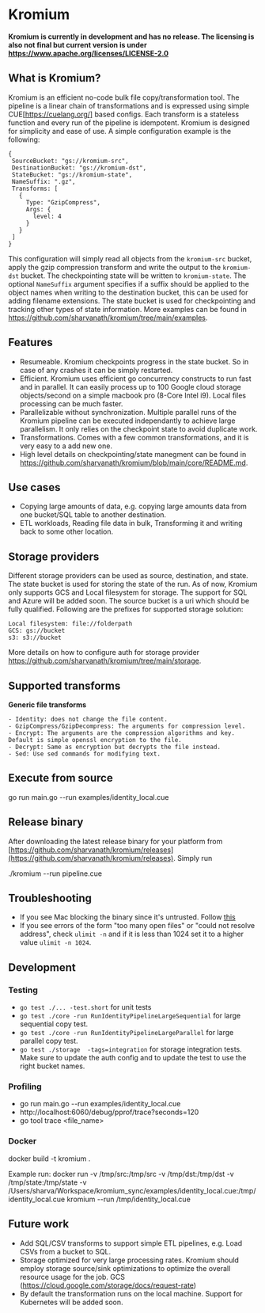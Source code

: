 # Kromium
**Kromium is currently in development and has no release. The licensing is also not final but current version is under https://www.apache.org/licenses/LICENSE-2.0**

## What is Kromium?

Kromium is an efficient no-code bulk file copy/transformation tool. The pipeline is a linear chain of transformations and is expressed using simple CUE[https://cuelang.org/] based configs. Each transform is a stateless function and every run of the pipeline is idempotent. Kromium is designed for simplicity and ease of use. A simple configuration example is the following:

```
{
 SourceBucket: "gs://kromium-src",
 DestinationBucket: "gs://kromium-dst",
 StateBucket: "gs://kromium-state",
 NameSuffix: ".gz",
 Transforms: [
   {
     Type: "GzipCompress",
     Args: {
       level: 4
     }
   }
 ]
}
```

This configuration will simply read all objects from the `kromium-src` bucket, apply the gzip compression transform and write the output to the `kromium-dst` bucket. The checkpointing state will be written to `kromium-state`. The optional `NameSuffix` argument specifies if a suffix should be applied to the object names when writing to the destination bucket, this can be used for adding filename extensions. The state bucket is used for checkpointing and tracking other types of state information. More examples can be found in https://github.com/sharvanath/kromium/tree/main/examples.

## Features
- Resumeable. Kromium checkpoints progress in the state bucket. So in case of any crashes it can be simply restarted.
- Efficient. Kromium uses efficient go concurrency constructs to run fast and in parallel. It can easily process up to 100 Google cloud storage objects/second on a simple macbook pro (8-Core Intel i9). Local files processing can be much faster.
- Parallelizable without synchronization. Multiple parallel runs of the Kromium pipeline can be executed independantly to achieve large parallelism. It only relies on the checkpoint state to avoid duplicate work. 
- Transformations. Comes with a few common transformations, and it is very easy to a add new one.
- High level details on checkpointing/state manegment can be found in https://github.com/sharvanath/kromium/blob/main/core/README.md.

## Use cases
- Copying large amounts of data, e.g. copying large amounts data from one bucket/SQL table to another destination.
- ETL workloads, Reading file data in bulk, Transforming it and writing back to some other location.

## Storage providers
Different storage providers can be used as source, destination, and state. The state bucket is used for storing the state of the run.
As of now, Kromium only supports GCS and Local filesystem for storage. The support for SQL and Azure will be added soon. The source bucket is a uri which should be fully qualified. Following are the prefixes for supported storage solution:
```
Local filesystem: file://folderpath
GCS: gs://bucket
s3: s3://bucket
```

More details on how to configure auth for storage provider https://github.com/sharvanath/kromium/tree/main/storage.

## Supported transforms
**Generic file transforms**
```
- Identity: does not change the file content.
- GzipCompress/GzipDecompress: The arguments for compression level.
- Encrypt: The arguments are the compression algorithms and key. Default is simple openssl encryption to the file.
- Decrypt: Same as encryption but decrypts the file instead.
- Sed: Use sed commands for modifying text.
```

## Execute from source
go run main.go --run examples/identity_local.cue 

## Release binary
After downloading the latest release binary for your platform from [https://github.com/sharvanath/kromium/releases](https://github.com/sharvanath/kromium/releases).
Simply run

./kromium --run pipeline.cue

## Troubleshooting
* If you see Mac blocking the binary since it's untrusted. Follow [this](https://github.molgen.mpg.de/pages/bs/macOSnotes/mac/mac_procs_unsigned.html)
* If you see errors of the form "too many open files" or "could not resolve address", check `ulimit -n` and if it is less than 1024 set it to a higher value `ulimit -n 1024`.

## Development
### Testing
* `go test ./... -test.short` for unit tests
* `go test ./core -run RunIdentityPipelineLargeSequential` for large sequential copy test.
* `go test ./core -run RunIdentityPipelineLargeParallel` for large parallel copy test.
* `go test ./storage  -tags=integration` for storage integration tests. Make sure to update the auth config and to update the test to use the right bucket names.

### Profiling
* go run main.go --run examples/identity_local.cue 
* http://localhost:6060/debug/pprof/trace?seconds=120
* go tool trace <file_name>

### Docker
docker build -t kromium .

Example run:
docker run -v /tmp/src:/tmp/src -v /tmp/dst:/tmp/dst -v /tmp/state:/tmp/state -v /Users/sharva/Workspace/kromium_sync/examples/identity_local.cue:/tmp/identity_local.cue kromium --run /tmp/identity_local.cue

## Future work
- Add SQL/CSV transforms to support simple ETL pipelines, e.g. Load CSVs from a bucket to SQL.
- Storage optimized for very large processing rates. Kromium should employ storage source/sink optimizations to optimize the overall resource usage for the job. GCS (https://cloud.google.com/storage/docs/request-rate)
- By default the transformation runs on the local machine. Support for Kubernetes will be added soon.
